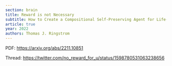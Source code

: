 ```yaml
---
section: brain
title: Reward is not Necessary
subtitle: How to Create a Compositional Self-Preserving Agent for Life-Long Learning
article: true
year: 2022
authors: Thomas J. Ringstrom
---
```


PDF: https://arxiv.org/abs/2211.10851

Thread: https://twitter.com/no_reward_for_u/status/1598780531063238656